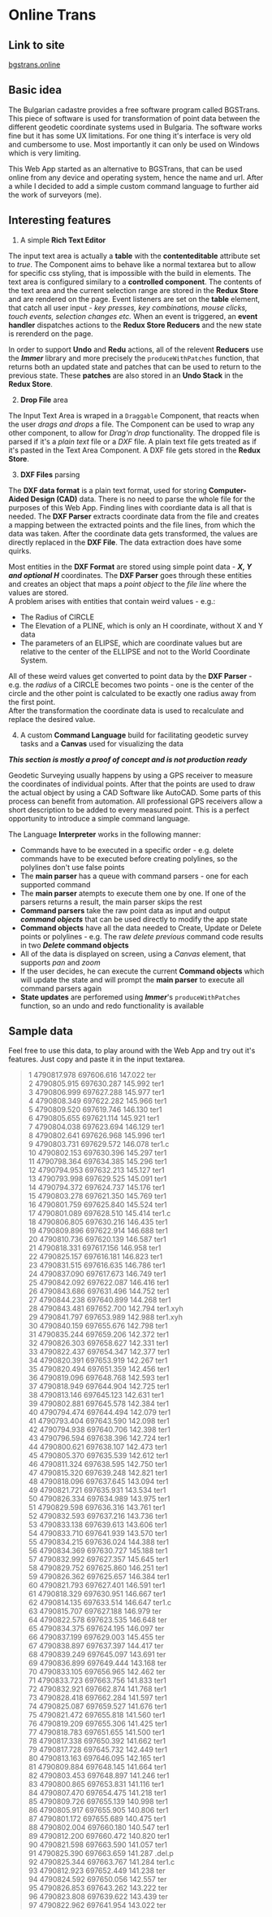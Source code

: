 # Online Trans

## Link to site

[bgstrans.online](https://bgstrans.online/)

## Basic idea

The Bulgarian cadastre provides a free software program called BGSTrans. This piece of software is used for transformation of point data between the different geodetic coordinate systems used in Bulgaria. The software works fine but it has some UX limitations. For one thing it's interface is very old and cumbersome to use. Most importantly it can only be used on Windows which is very limiting.

This Web App started as an alternative to BGSTrans, that can be used online from any device and operating system, hence the name and url. After a while I decided to add a simple custom command language to further aid the work of surveyors (me).

## Interesting features

1. A simple **Rich Text Editor**

The input text area is actually a **table** with the **contenteditable** attribute set to _true_. The Component aims to behave like a normal textarea but to allow for specific css styling, that is impossible with the build in elements. The text area is configured similary to a **controlled component**. The contents of the text area and the current selection range are stored in the **Redux Store** and are rendered on the page. Event listeners are set on the **table** element, that catch all user input - _key presses, key combinations, mouse clicks, touch events, selection changes etc._ When an event is triggered, an **event handler** dispatches actions to the **Redux Store Reducers** and the new state is rerenderd on the page.

In order to support **Undo** and **Redu** actions, all of the relevent **Reducers** use the **_Immer_** library and more precisely the `produceWithPatches` function, that returns both an updated state and patches that can be used to return to the previous state. These **patches** are also stored in an **Undo Stack** in the **Redux Store**.

2. **Drop File** area

The Input Text Area is wraped in a `Draggable` Component, that reacts when the user _drags and drops_ a file. The Component can be used to wrap any other component, to allow for _Drag'n drop_ functionality. The dropped file is parsed if it's a _plain text_ file or a _DXF_ file. A plain text file gets treated as if it's pasted in the Text Area Component. A DXF file gets stored in the **Redux Store**.

3. **DXF Files** parsing

The **DXF data format** is a plain text format, used for storing **Computer-Aided Design (CAD)** data. There is no need to parse the whole file for the purposes of this Web App. Finding lines with coordiante data is all that is needed. The **DXF Parser** extracts coordinate data from the file and creates a mapping between the extracted points and the file lines, from which the data was taken. After the coordinate data gets transformed, the values are directly replaced in the **DXF File**. The data extraction does have some quirks.

Most entities in the **DXF Format** are stored using simple point data - **_X, Y and optional H_** coordinates. The **DXF Parser** goes through these entities and creates an object that maps a _point object_ to the _file line_ where the values are stored.  
A problem arises with entities that contain weird values - e.g.:

- The Radius of CIRCLE
- The Elevation of a PLINE, which is only an H coordinate, without X and Y data
- The parameters of an ELIPSE, which are coordinate values but are relative to the center of the ELLIPSE and not to the World Coordinate System.

All of these weird values get converted to point data by the **DXF Parser** - e.g. the _radius_ of a CIRCLE becomes two points - one is the center of the circle and the other point is calculated to be exactly one radius away from the first point.  
After the transformation the coordinate data is used to recalculate and replace the desired value.

4. A custom **Command Language** build for facilitating geodetic survey tasks and a **Canvas** used for visualizing the data

**_This section is mostly a proof of concept and is not production ready_**

Geodetic Surveying usually happens by using a GPS receiver to measure the coordinates of individual points. After that the points are used to draw the actual object by using a CAD Software like AutoCAD. Some parts of this process can benefit from automation. All professional GPS receivers allow a short description to be added to every measured point. This is a perfect opportunity to introduce a simple command language.

The Language **Interpreter** works in the following manner:

- Commands have to be executed in a specific order - e.g. delete commands have to be executed before creating polylines, so the polylines don't use false points
- The **main parser** has a queue with command parsers - one for each supported command
- The **main parser** atempts to execute them one by one. If one of the parsers returns a result, the main parser skips the rest
- **Command parsers** take the raw point data as input and output **_command objects_** that can be used directly to modify the app state
- **Command objects** have all the data needed to Create, Update or Delete points or polylines - e.g. The raw _delete previous_ command code results in two **_Delete_ command objects**
- All of the data is displayed on screen, using a _Canvas_ element, that supports _pan_ and _zoom_
- If the user decides, he can execute the current **Command objects** which will update the state and will prompt the **main parser** to execute all command parsers again
- **State updates** are perforemed using **_Immer_**'s `produceWithPatches` function, so an undo and redo functionality is available

## Sample data

Feel free to use this data, to play around with the Web App and try out it's features.
Just copy and paste it in the input textarea.

> 1 4790817.978 697606.616 147.022 ter  
> 2 4790805.915 697630.287 145.992 ter1  
> 3 4790806.999 697627.288 145.977 ter1  
> 4 4790808.349 697622.282 145.966 ter1  
> 5 4790809.520 697619.746 146.130 ter1  
> 6 4790805.655 697621.114 145.921 ter1  
> 7 4790804.038 697623.694 146.129 ter1  
> 8 4790802.641 697626.968 145.996 ter1  
> 9 4790803.731 697629.572 146.078 ter1.c  
> 10 4790802.153 697630.396 145.297 ter1  
> 11 4790798.364 697634.385 145.296 ter1  
> 12 4790794.953 697632.213 145.127 ter1  
> 13 4790793.998 697629.525 145.091 ter1  
> 14 4790794.372 697624.737 145.176 ter1  
> 15 4790803.278 697621.350 145.769 ter1  
> 16 4790801.759 697625.840 145.524 ter1  
> 17 4790801.089 697628.510 145.414 ter1.c  
> 18 4790806.805 697630.216 146.435 ter1  
> 19 4790809.896 697622.914 146.688 ter1  
> 20 4790810.736 697620.139 146.587 ter1  
> 21 4790818.331 697617.156 146.958 ter1  
> 22 4790825.157 697616.181 146.823 ter1  
> 23 4790831.515 697616.635 146.786 ter1  
> 24 4790837.090 697617.673 146.749 ter1  
> 25 4790842.092 697622.087 146.416 ter1  
> 26 4790843.686 697631.496 144.752 ter1  
> 27 4790844.238 697640.899 144.268 ter1  
> 28 4790843.481 697652.700 142.794 ter1.xyh  
> 29 4790841.797 697653.989 142.988 ter1.xyh  
> 30 4790840.159 697655.676 142.798 ter1  
> 31 4790835.244 697659.206 142.372 ter1  
> 32 4790826.303 697658.627 142.331 ter1  
> 33 4790822.437 697654.347 142.377 ter1  
> 34 4790820.391 697653.919 142.267 ter1  
> 35 4790820.494 697651.359 142.456 ter1  
> 36 4790819.096 697648.768 142.593 ter1  
> 37 4790818.949 697644.904 142.725 ter1  
> 38 4790813.146 697645.123 142.631 ter1  
> 39 4790802.881 697645.578 142.384 ter1  
> 40 4790794.474 697644.494 142.079 ter1  
> 41 4790793.404 697643.590 142.098 ter1  
> 42 4790794.938 697640.706 142.398 ter1  
> 43 4790796.594 697638.396 142.724 ter1  
> 44 4790800.621 697638.107 142.473 ter1  
> 45 4790805.370 697635.539 142.612 ter1  
> 46 4790811.324 697638.595 142.750 ter1  
> 47 4790815.320 697639.248 142.821 ter1  
> 48 4790818.096 697637.645 143.094 ter1  
> 49 4790821.721 697635.931 143.534 ter1  
> 50 4790826.334 697634.989 143.975 ter1  
> 51 4790829.598 697636.316 143.761 ter1  
> 52 4790832.593 697637.216 143.736 ter1  
> 53 4790833.138 697639.613 143.606 ter1  
> 54 4790833.710 697641.939 143.570 ter1  
> 55 4790834.215 697636.024 144.388 ter1  
> 56 4790834.369 697630.727 145.188 ter1  
> 57 4790832.992 697627.357 145.645 ter1  
> 58 4790829.752 697625.860 146.251 ter1  
> 59 4790826.362 697625.657 146.384 ter1  
> 60 4790821.793 697627.401 146.591 ter1  
> 61 4790818.329 697630.951 146.667 ter1  
> 62 4790814.135 697633.514 146.647 ter1.c  
> 63 4790815.707 697627.188 146.979 ter  
> 64 4790822.578 697623.535 146.648 ter  
> 65 4790834.375 697624.195 146.097 ter  
> 66 4790837.199 697629.003 145.455 ter  
> 67 4790838.897 697637.397 144.417 ter  
> 68 4790839.249 697645.097 143.691 ter  
> 69 4790836.899 697649.444 143.168 ter  
> 70 4790833.105 697656.965 142.462 ter  
> 71 4790833.723 697663.756 141.833 ter1  
> 72 4790832.921 697662.874 141.768 ter1  
> 73 4790828.418 697662.284 141.597 ter1  
> 74 4790825.087 697659.527 141.676 ter1  
> 75 4790821.472 697655.818 141.560 ter1  
> 76 4790819.209 697655.306 141.425 ter1  
> 77 4790818.783 697651.655 141.500 ter1  
> 78 4790817.338 697650.392 141.662 ter1  
> 79 4790817.728 697645.732 142.449 ter1  
> 80 4790813.163 697646.095 142.165 ter1  
> 81 4790809.884 697648.145 141.664 ter1  
> 82 4790803.453 697648.897 141.246 ter1  
> 83 4790800.865 697653.831 141.116 ter1  
> 84 4790807.470 697654.475 141.218 ter1  
> 85 4790809.726 697655.139 140.998 ter1  
> 86 4790805.917 697655.905 140.806 ter1  
> 87 4790801.172 697655.689 140.475 ter1  
> 88 4790802.004 697660.180 140.547 ter1  
> 89 4790812.200 697660.472 140.820 ter1  
> 90 4790821.598 697663.590 141.057 ter1  
> 91 4790825.390 697663.659 141.287 .del.p  
> 92 4790825.344 697663.767 141.284 ter1.c  
> 93 4790812.923 697652.449 141.238 ter  
> 94 4790824.592 697650.056 142.557 ter  
> 95 4790826.853 697643.262 143.222 ter  
> 96 4790823.808 697639.622 143.439 ter  
> 97 4790822.962 697641.954 143.022 ter
